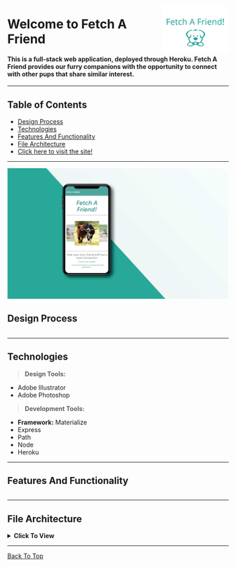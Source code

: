 <img src="readme_assets/cover.svg" align="right"
     title="Fetch A Friend - Logo " width="30%" height="auto">

# Welcome to Fetch A Friend 

#### This is a full-stack web application, deployed through Heroku. Fetch A Friend provides our furry companions with the opportunity to connect with other pups that share similar interest. 
---

## Table of Contents
  * [Design Process](#design-process)
  * [Technologies](#technologies)
  * [Features And Functionality](#features-and-functionality)
  * [File Architecture](#file-architecture)
  * [Click here to visit the site!](https://intense-beyond-18003.herokuapp.com/)
---
<p align="center">
  <img src="readme_assets/mock-up-2.svg" title="Fetch A Friend - Mobile Mockup">
</p>

## Design Process
```

```
---
## Technologies
> <b>Design Tools:</b>
  * Adobe Illustrator
  * Adobe Photoshop
  
> <b>Development Tools:</b>
  * <b>Framework:</b> Materialize 
  * Express 
  * Path 
  * Node 
  * Heroku
---

## Features And Functionality
```

```
---

## File Architecture

<details><summary><b>Click To View</b></summary>
 
         ```
         <b>fetch-a-friend</b>
         ├── app
         │   ├── data
         │   │   └── friends.js
         │   ├── public 
         │   │   ├── home.html
         │   │   ├── survey.html
         │   │   ├── css 
         │   │   │   ├── materialize.css
         │   │   │   ├── materialize.min.css
         │   │   │   ├── reset.css
         │   │   │   └── style.css
         │   │   ├── images   
         │   │   │   ├── countess_droolsbury.jpg
         │   │   │   ├── miss_furbulous.jpg
         │   │   │   ├── professor_wagglesworth.jpg
         │   │   │   └── salvador_dogi.jpg 
         │   │   ├── materializejs
         │   │   │   ├── materialize.js
         │   │   │   └── materialize.min.js
         │   │   └── js
         │   │       └── layout.js
         │   └── routing
         │       ├── apiRoutes.js
         │       └── htmlRoutes.js
         ├── node_modules
         ├── readme_assets
         ├── .gitignore
         ├── package.json
         ├── README.md
         └── server.js
         ```


</details>

---

[Back To Top](#welcome-to-fetch-a-friend)

